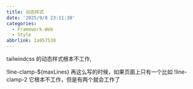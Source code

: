 ```yaml
---
title: 动态样式
date: '2025/9/8 23:11:38'
categories:
  - Framework-Web
  - Style
abbrlink: 1a957530
---
```

tailwindcss 的动态样式根本不工作,

!line-clamp-${maxLines} 再这么写的时候，如果页面上只有一个比如 !line-clamp-2 它根本不工作，但是有两个就会工作了